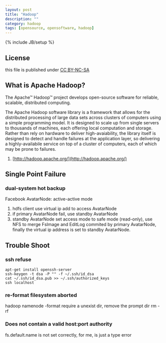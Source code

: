 ```yaml
---
layout: post
title: "Hadoop"
description: ""
category: hadoop
tags: [opensource, opensoftware, hadoop]
---
```

{% include JB/setup %}
## License
this file is published under [CC BY-NC-SA](http://creativecommons.org/licenses/by-nc-sa/3.0/)

## What is Apache Hadoop?
The Apache™ Hadoop™ project develops open-source software for
reliable, scalable, distributed computing.

The Apache Hadoop software library is a framework that allows for the
distributed processing of large data sets across clusters of computers
using a simple programming model. It is designed to scale up from
single servers to thousands of machines, each offering local
computation and storage. Rather than rely on hardware to deliver
high-avaiability, the library itself is designed to detect and handle
failures at the application layer, so delivering a highly-availabile
service on top of a cluster of computers, each of which may be prone
to failures.

1. [http://hadoop.apache.org/](http://hadoop.apache.org/)

## Single Point Failure
### dual-system hot backup
Facebook AvatarNode: active-active mode

1. hdfs client use virtual ip add to access AvatarNode
2. if primary AvatarNode fail, use standby AvatarNode
3. standby AvatarNode set access mode to safe mode (read-only), use
   NFS to merge FsImage and EditLog commited by primary AvatarNode,
   finally the virtual ip address is set to standby AvatarNode.

## Trouble Shoot
### ssh refuse

    apt-get install openssh-server
    ssh-keygen -t dsa -P "" -f ~/.ssh/id_dsa
    cat ~/.ssh/id_dsa.pub >> ~/.ssh/authorized_keys
    ssh localhost

### re-format filesystem aborted
hadoop namenode -format require a unexist dir, remove the prompt dir
rm -rf

### Does not contain a valid host:port authority
fs.default.name is not set correctly, for me, is just a type error
